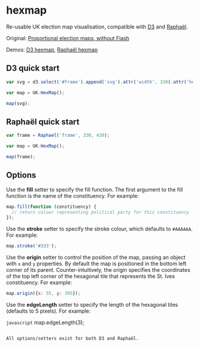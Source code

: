 hexmap
===========


Re-usable UK election map visualisation, compatible with [D3](http://d3js.org/)
and [Raphaël](http://raphaeljs.com/).

Original: [Proportional election maps, without Flash](http://timcraft.com/2010/05/09/hexmap)

Demos: [D3 hexmap](http://bl.ocks.org/timcraft/5866773), [Raphaël hexmap](http://bl.ocks.org/timcraft/5867015)


D3 quick start
--------------

```javascript
var svg = d3.select('#frame').append('svg').attr('width', 330).attr('height', 430);

var map = UK.HexMap();

map(svg);
```


Raphaël quick start
-------------------

```javascript
var frame = Raphael('frame', 330, 430);

var map = UK.HexMap();

map(frame);
```


Options
-------

Use the **fill** setter to specify the fill function. The first argument to
the fill function is the name of the constituency. For example:

```javascript
map.fill(function (constituency) {
  // return colour representing political party for this constituency
});
```

Use the **stroke** setter to specify the stroke colour, which defaults to
`#AAAAAA`. For example:

```javascript
map.stroke('#333');
```

Use the **origin** setter to control the position of the map, passing an
object with `x` and `y` properties. By default the map is positioned in the
bottom left corner of its parent. Counter-intuitively, the origin specifies
the coordinates of the top left corner of the hexagonal tile that represents
the St. Ives constituency. For example:

```javascript
map.origin({x: 55, y: 395});
```

Use the **edgeLength** setter to specify the length of the hexagonal tiles
(defaults to 5 pixels). For example:

```javascript```
map.edgeLength(3);
```

All options/setters exist for both D3 and Raphaël.
